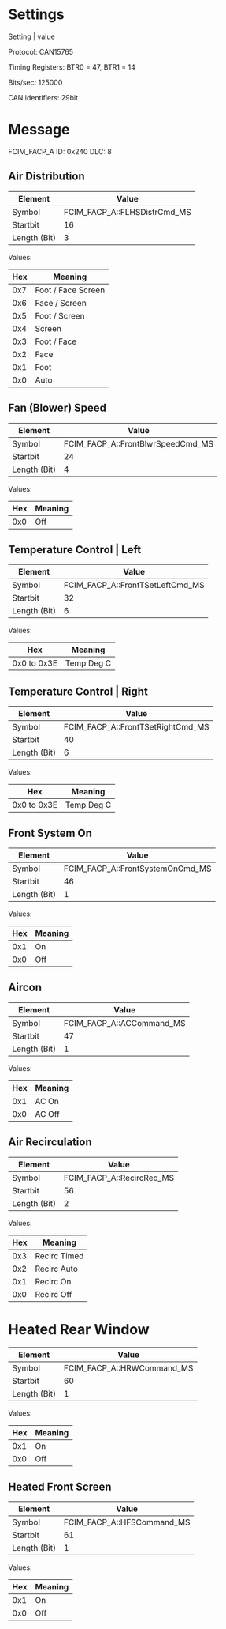# Settings

Setting | value

Protocol: CAN15765

Timing Registers: BTR0 = 47, BTR1 = 14

Bits/sec: 125000

CAN identifiers: 29bit


# Message
FCIM_FACP_A
ID: 0x240
DLC: 8

## Air Distribution

Element | Value
--------|-------
Symbol|FCIM_FACP_A::FLHSDistrCmd_MS
Startbit| 16
Length (Bit)|3

Values:

Hex | Meaning
----|------
0x7 | Foot / Face Screen
0x6 | Face / Screen
0x5 | Foot / Screen
0x4 | Screen
0x3 | Foot / Face
0x2 | Face
0x1 | Foot
0x0 | Auto



## Fan (Blower) Speed

Element | Value
--------|-------
Symbol|FCIM_FACP_A::FrontBlwrSpeedCmd_MS
Startbit|24
Length (Bit)|4

Values:

Hex | Meaning
----|------
 0x0 | Off


##  Temperature Control | Left

Element | Value
--------|-------
Symbol|FCIM_FACP_A::FrontTSetLeftCmd_MS
Startbit| 32
Length (Bit)|6

Values:

Hex | Meaning
----|------
0x0 to 0x3E | Temp Deg C

## Temperature Control | Right

Element | Value
--------|-------
Symbol | FCIM_FACP_A::FrontTSetRightCmd_MS
Startbit | 40
Length (Bit) | 6

Values:

Hex | Meaning
----|------
0x0 to 0x3E | Temp Deg C



## Front System On

Element | Value
--------|-------
Symbol | FCIM_FACP_A::FrontSystemOnCmd_MS
Startbit | 46
Length (Bit) | 1

Values:

Hex | Meaning
----|------
0x1 | On
0x0 | Off


##  Aircon

Element | Value
--------|-------
Symbol | FCIM_FACP_A::ACCommand_MS
Startbit | 47
Length (Bit) | 1

Values:

Hex | Meaning
----|------
0x1 | AC On
0x0 | AC Off

##  Air Recirculation

Element | Value
--------|-------
Symbol|FCIM_FACP_A::RecircReq_MS
Startbit| 56
Length (Bit)|2

Values:

Hex | Meaning
----|------
0x3 | Recirc Timed
0x2 | Recirc Auto
0x1 | Recirc On
0x0 | Recirc Off


# Heated Rear Window

Element | Value
--------|-------
Symbol | FCIM_FACP_A::HRWCommand_MS
Startbit | 60
Length (Bit) | 1

Values:

Hex | Meaning
----|------
0x1 | On
0x0 | Off


## Heated Front Screen

Element | Value
--------|-------
Symbol | FCIM_FACP_A::HFSCommand_MS
Startbit | 61
Length (Bit) | 1

Values:

Hex | Meaning
----|------
0x1 | On
0x0 | Off
